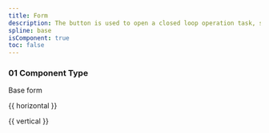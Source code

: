```yaml
---
title: Form
description: The button is used to open a closed loop operation task, such as "delete" object, "buy" product, and so on.
spline: base
isComponent: true
toc: false
---
```


### 01 Component Type

Base form

{{ horizontal }}

{{ vertical }}
